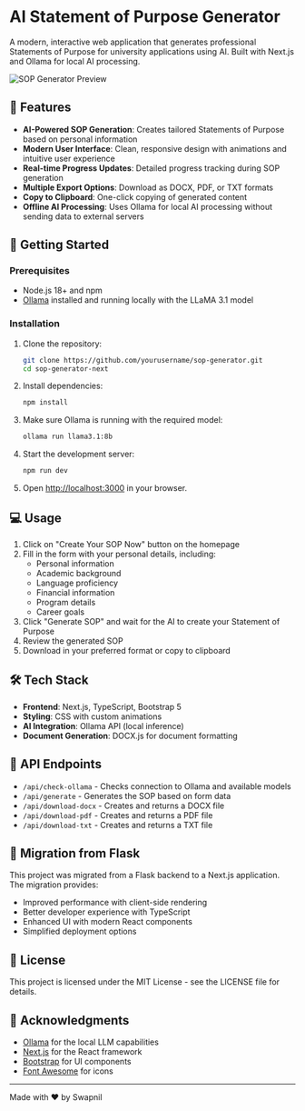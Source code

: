# AI Statement of Purpose Generator

A modern, interactive web application that generates professional Statements of Purpose for university applications using AI. Built with Next.js and Ollama for local AI processing.

![SOP Generator Preview](https://i.imgur.com/placeholder.png)

## 🌟 Features

- **AI-Powered SOP Generation**: Creates tailored Statements of Purpose based on personal information
- **Modern User Interface**: Clean, responsive design with animations and intuitive user experience
- **Real-time Progress Updates**: Detailed progress tracking during SOP generation
- **Multiple Export Options**: Download as DOCX, PDF, or TXT formats
- **Copy to Clipboard**: One-click copying of generated content
- **Offline AI Processing**: Uses Ollama for local AI processing without sending data to external servers

## 🚀 Getting Started

### Prerequisites

- Node.js 18+ and npm
- [Ollama](https://ollama.ai/) installed and running locally with the LLaMA 3.1 model

### Installation

1. Clone the repository:
   ```bash
   git clone https://github.com/yourusername/sop-generator.git
   cd sop-generator-next
   ```

2. Install dependencies:
   ```bash
   npm install
   ```

3. Make sure Ollama is running with the required model:
   ```bash
   ollama run llama3.1:8b
   ```

4. Start the development server:
   ```bash
   npm run dev
   ```

5. Open [http://localhost:3000](http://localhost:3000) in your browser.

## 💻 Usage

1. Click on "Create Your SOP Now" button on the homepage
2. Fill in the form with your personal details, including:
   - Personal information
   - Academic background
   - Language proficiency
   - Financial information
   - Program details
   - Career goals
3. Click "Generate SOP" and wait for the AI to create your Statement of Purpose
4. Review the generated SOP
5. Download in your preferred format or copy to clipboard

## 🛠️ Tech Stack

- **Frontend**: Next.js, TypeScript, Bootstrap 5
- **Styling**: CSS with custom animations
- **AI Integration**: Ollama API (local inference)
- **Document Generation**: DOCX.js for document formatting

## 📝 API Endpoints

- `/api/check-ollama` - Checks connection to Ollama and available models
- `/api/generate` - Generates the SOP based on form data
- `/api/download-docx` - Creates and returns a DOCX file
- `/api/download-pdf` - Creates and returns a PDF file
- `/api/download-txt` - Creates and returns a TXT file

## 🔄 Migration from Flask

This project was migrated from a Flask backend to a Next.js application. The migration provides:

- Improved performance with client-side rendering
- Better developer experience with TypeScript
- Enhanced UI with modern React components
- Simplified deployment options

## 📄 License

This project is licensed under the MIT License - see the LICENSE file for details.

## 🙏 Acknowledgments

- [Ollama](https://ollama.ai/) for the local LLM capabilities
- [Next.js](https://nextjs.org/) for the React framework
- [Bootstrap](https://getbootstrap.com/) for UI components
- [Font Awesome](https://fontawesome.com/) for icons

---

Made with ❤️ by Swapnil
